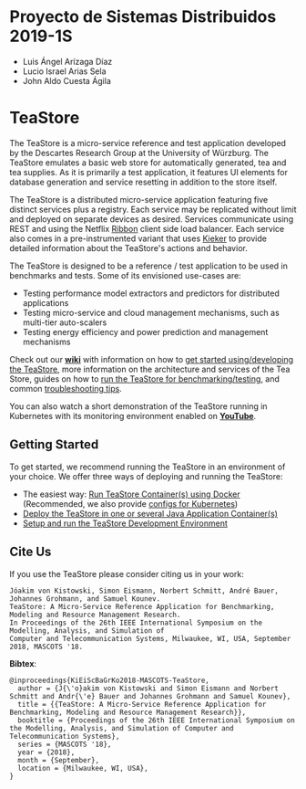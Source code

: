# Proyecto de Sistemas Distribuidos 2019-1S
- Luis Ángel Arízaga Díaz
- Lucio Israel Arias Sela
- John Aldo Cuesta Ágila

# TeaStore #

The TeaStore is a micro-service reference and test application developed by the Descartes Research Group at the University of Würzburg. The TeaStore emulates a basic web store for automatically generated, tea and tea supplies. As it is primarily a test application, it features UI elements for database generation and service resetting in addition to the store itself. 

The TeaStore is a distributed micro-service application featuring five distinct services plus a registry. Each service may be replicated without limit and deployed on separate devices as desired. Services communicate using REST and using the Netflix [Ribbon](https://github.com/Netflix/ribbon) client side load balancer. Each service also comes in a pre-instrumented variant that uses [Kieker](http://kieker-monitoring.net) to provide detailed information about the TeaStore's actions and behavior.

The TeaStore is designed to be a reference / test application to be used in benchmarks and tests. Some of its envisioned use-cases are:
* Testing performance model extractors and predictors for distributed applications
* Testing micro-service and cloud management mechanisms, such as multi-tier auto-scalers
* Testing energy efficiency and power prediction and management mechanisms

Check out our **[wiki](https://github.com/DescartesResearch/TeaStore/wiki)** with information on how to [get started using/developing the TeaStore](https://github.com/DescartesResearch/TeaStore/wiki/Getting-Started), more information on the architecture and services of the Tea Store, guides on how to [run the TeaStore for benchmarking/testing](https://github.com/DescartesResearch/TeaStore/wiki/Testing-and-Benchmarking), and common [troubleshooting tips](https://github.com/DescartesResearch/TeaStore/wiki/Troubleshooting).

You can also watch a short demonstration of the TeaStore running in Kubernetes with its monitoring environment enabled on **[YouTube](https://www.youtube.com/watch?v=6OcSNrErzGE&feature=youtu.be)**.

## Getting Started

To get started, we recommend running the TeaStore in an environment of your choice. We offer three ways of deploying and running the TeaStore:
* The easiest way: [Run TeaStore Container(s) using Docker](https://github.com/DescartesResearch/TeaStore/wiki/Getting-Started#run-pet-supply-store-containers-using-docker) (Recommended, we also provide [configs for Kubernetes](https://github.com/DescartesResearch/TeaStore/wiki/Getting-Started#3-run-the-teastore-on-a-kubernetes-cluster))
* [Deploy the TeaStore in one or several Java Application Container(s)](https://github.com/DescartesResearch/TeaStore/wiki/Getting-Started#deploy-the-pet-supply-store-in-java-application-containers)
* [Setup and run the TeaStore Development Environment](https://github.com/DescartesResearch/TeaStore/wiki/Getting-Started#setup-and-run-the-pet-supply-store-development-environment)

## Cite Us

If you use the TeaStore please consider citing us in your work:

    Jóakim von Kistowski, Simon Eismann, Norbert Schmitt, André Bauer, Johannes Grohmann, and Samuel Kounev.
    TeaStore: A Micro-Service Reference Application for Benchmarking, Modeling and Resource Management Research.
    In Proceedings of the 26th IEEE International Symposium on the Modelling, Analysis, and Simulation of
    Computer and Telecommunication Systems, Milwaukee, WI, USA, September 2018, MASCOTS '18.

**Bibtex**:

    @inproceedings{KiEiScBaGrKo2018-MASCOTS-TeaStore,
      author = {J{\'o}akim von Kistowski and Simon Eismann and Norbert Schmitt and Andr{\'e} Bauer and Johannes Grohmann and Samuel Kounev},
      title = {{TeaStore: A Micro-Service Reference Application for Benchmarking, Modeling and Resource Management Research}},
      booktitle = {Proceedings of the 26th IEEE International Symposium on the Modelling, Analysis, and Simulation of Computer and Telecommunication Systems},
      series = {MASCOTS '18},
      year = {2018},
      month = {September},
      location = {Milwaukee, WI, USA},
    }
    
